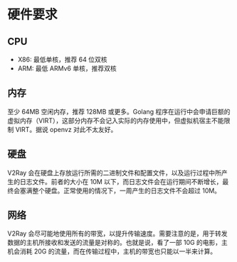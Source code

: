 # 硬件要求

## CPU
* X86: 最低单核，推荐 64 位双核
* ARM: 最低 ARMv6 单核，推荐双核

## 内存
至少 64MB 空闲内存，推荐 128MB 或更多。Golang 程序在运行中会申请巨额的虚拟内存（VIRT），这部分内存不会记入实际的内存使用中，但虚拟机宿主不能限制 VIRT。据说 openvz 对此不太友好。

## 硬盘
V2Ray 会在硬盘上存放运行所需的二进制文件和配置文件，以及运行过程中所产生的日志文件。前者的大小在 10M 以下，而日志文件会在运行期间不断增长，最终会塞满整个硬盘。正常使用的情况下，一周产生的日志文件不会超过 10M。

## 网络
V2Ray 会尽可能地使用所有的带宽，以提升传输速度。需要注意的是，用于转发数据的主机所接收和发送的流量是对称的。也就是说，看了一部 10G 的电影，主机会消耗 20G 的流量，而在传输过程中，主机的带宽也只能以一半来计算。


